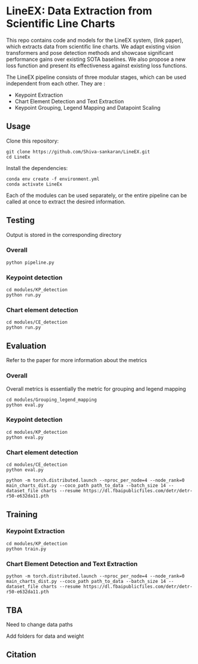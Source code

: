 # LineEX: Data Extraction from Scientific Line Charts

This repo contains code and models for the LineEX system, (link paper), which extracts data from scientific line charts. We adapt existing vision transformers and pose detection methods and showcase significant performance gains over existing SOTA baselines. We also propose a new loss function and present its effectiveness against existing loss functions.

The LineEX pipeline consists of three modular stages, which can be used independent from each other. They are :

* Keypoint Extraction
* Chart Element Detection and Text Extraction
* Keypoint Grouping, Legend Mapping and Datapoint Scaling

## Usage

Clone this repository:
```
git clone https://github.com/Shiva-sankaran/LineEX.git
cd LineEx
```
Install the dependencies:

```
conda env create -f environment.yml
conda activate LineEx
```

Each of the modules can be used separately, or the entire pipeline can be called at once to extract the desired information.

## Testing

Output is stored in the corresponding directory

### Overall
```
python pipeline.py
```
### Keypoint detection
```
cd modules/KP_detection
python run.py
```
### Chart element detection
```
cd modules/CE_detection
python run.py
```

## Evaluation
Refer to the paper for more information about the metrics

### Overall

Overall metrics is essentially the metric for grouping and legend mapping
```
cd modules/Grouping_legend_mapping
python eval.py
```
### Keypoint detection
```
cd modules/KP_detection
python eval.py
```
### Chart element detection
```
cd modules/CE_detection
python eval.py
```

`python -m torch.distributed.launch --nproc_per_node=4 --node_rank=0 main_charts_dist.py --coco_path path_to_data --batch_size 14 --dataset_file charts --resume https://dl.fbaipublicfiles.com/detr/detr-r50-e632da11.pth`

## Training



### Keypoint Extraction
```
cd modules/KP_detection
python train.py
```

### Chart Element Detection and Text Extraction
```
python -m torch.distributed.launch --nproc_per_node=4 --node_rank=0 main_charts_dist.py --coco_path path_to_data --batch_size 14 --dataset_file charts --resume https://dl.fbaipublicfiles.com/detr/detr-r50-e632da11.pth
```



## TBA
Need to change data paths

Add folders for data and weight 
## Citation
